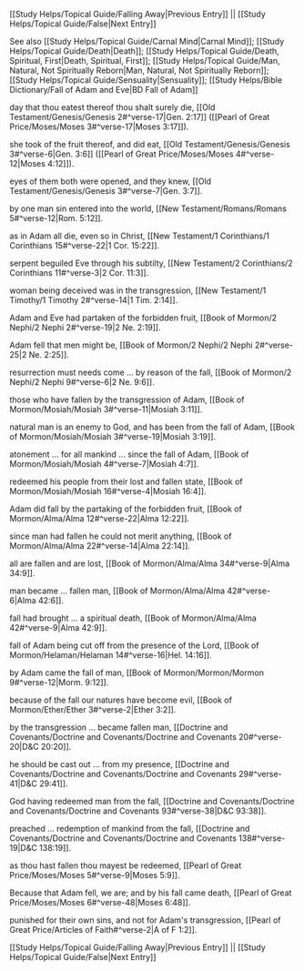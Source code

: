 [[Study Helps/Topical Guide/Falling Away|Previous Entry]]  ||  [[Study Helps/Topical Guide/False|Next Entry]]

 See also [[Study Helps/Topical Guide/Carnal Mind|Carnal Mind]]; [[Study Helps/Topical Guide/Death|Death]]; [[Study Helps/Topical Guide/Death, Spiritual, First|Death, Spiritual, First]]; [[Study Helps/Topical Guide/Man, Natural, Not Spiritually Reborn|Man, Natural, Not Spiritually Reborn]]; [[Study Helps/Topical Guide/Sensuality|Sensuality]]; [[Study Helps/Bible Dictionary/Fall of Adam and Eve|BD Fall of Adam]]

 day that thou eatest thereof thou shalt surely die, [[Old Testament/Genesis/Genesis 2#^verse-17|Gen. 2:17]] ([[Pearl of Great Price/Moses/Moses 3#^verse-17|Moses 3:17]]).

 she took of the fruit thereof, and did eat, [[Old Testament/Genesis/Genesis 3#^verse-6|Gen. 3:6]] ([[Pearl of Great Price/Moses/Moses 4#^verse-12|Moses 4:12]]).

 eyes of them both were opened, and they knew, [[Old Testament/Genesis/Genesis 3#^verse-7|Gen. 3:7]].

 by one man sin entered into the world, [[New Testament/Romans/Romans 5#^verse-12|Rom. 5:12]].

 as in Adam all die, even so in Christ, [[New Testament/1 Corinthians/1 Corinthians 15#^verse-22|1 Cor. 15:22]].

 serpent beguiled Eve through his subtilty, [[New Testament/2 Corinthians/2 Corinthians 11#^verse-3|2 Cor. 11:3]].

 woman being deceived was in the transgression, [[New Testament/1 Timothy/1 Timothy 2#^verse-14|1 Tim. 2:14]].

 Adam and Eve had partaken of the forbidden fruit, [[Book of Mormon/2 Nephi/2 Nephi 2#^verse-19|2 Ne. 2:19]].

 Adam fell that men might be, [[Book of Mormon/2 Nephi/2 Nephi 2#^verse-25|2 Ne. 2:25]].

 resurrection must needs come ... by reason of the fall, [[Book of Mormon/2 Nephi/2 Nephi 9#^verse-6|2 Ne. 9:6]].

 those who have fallen by the transgression of Adam, [[Book of Mormon/Mosiah/Mosiah 3#^verse-11|Mosiah 3:11]].

 natural man is an enemy to God, and has been from the fall of Adam, [[Book of Mormon/Mosiah/Mosiah 3#^verse-19|Mosiah 3:19]].

 atonement ... for all mankind ... since the fall of Adam, [[Book of Mormon/Mosiah/Mosiah 4#^verse-7|Mosiah 4:7]].

 redeemed his people from their lost and fallen state, [[Book of Mormon/Mosiah/Mosiah 16#^verse-4|Mosiah 16:4]].

 Adam did fall by the partaking of the forbidden fruit, [[Book of Mormon/Alma/Alma 12#^verse-22|Alma 12:22]].

 since man had fallen he could not merit anything, [[Book of Mormon/Alma/Alma 22#^verse-14|Alma 22:14]].

 all are fallen and are lost, [[Book of Mormon/Alma/Alma 34#^verse-9|Alma 34:9]].

 man became ... fallen man, [[Book of Mormon/Alma/Alma 42#^verse-6|Alma 42:6]].

 fall had brought ... a spiritual death, [[Book of Mormon/Alma/Alma 42#^verse-9|Alma 42:9]].

 fall of Adam being cut off from the presence of the Lord, [[Book of Mormon/Helaman/Helaman 14#^verse-16|Hel. 14:16]].

 by Adam came the fall of man, [[Book of Mormon/Mormon/Mormon 9#^verse-12|Morm. 9:12]].

 because of the fall our natures have become evil, [[Book of Mormon/Ether/Ether 3#^verse-2|Ether 3:2]].

 by the transgression ... became fallen man, [[Doctrine and Covenants/Doctrine and Covenants/Doctrine and Covenants 20#^verse-20|D&C 20:20]].

 he should be cast out ... from my presence, [[Doctrine and Covenants/Doctrine and Covenants/Doctrine and Covenants 29#^verse-41|D&C 29:41]].

 God having redeemed man from the fall, [[Doctrine and Covenants/Doctrine and Covenants/Doctrine and Covenants 93#^verse-38|D&C 93:38]].

 preached ... redemption of mankind from the fall, [[Doctrine and Covenants/Doctrine and Covenants/Doctrine and Covenants 138#^verse-19|D&C 138:19]].

 as thou hast fallen thou mayest be redeemed, [[Pearl of Great Price/Moses/Moses 5#^verse-9|Moses 5:9]].

 Because that Adam fell, we are; and by his fall came death, [[Pearl of Great Price/Moses/Moses 6#^verse-48|Moses 6:48]].

 punished for their own sins, and not for Adam's transgression, [[Pearl of Great Price/Articles of Faith#^verse-2|A of F 1:2]].

[[Study Helps/Topical Guide/Falling Away|Previous Entry]]  ||  [[Study Helps/Topical Guide/False|Next Entry]]